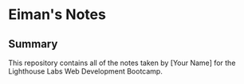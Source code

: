 # Eiman's Notes

## Summary 

This repository contains all of the notes taken by [Your Name] for the Lighthouse Labs Web Development Bootcamp.